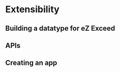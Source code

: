 Extensibility
=============

## <a name="extensibility-building-a-datatype" href="#extensibility-building-a-datatype"></a> Building a datatype for eZ Exceed

## <a name="extensibility-apis" href="#extensibility-apis"></a> APIs

## <a name="extensibility-creating-an-app" href="#extensibility-creating-an-app"></a> Creating an app
